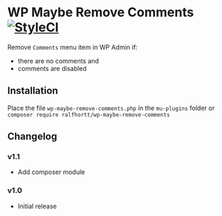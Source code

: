 # WP Maybe Remove Comments [![StyleCI](https://github.styleci.io/repos/205236496/shield?branch=master)](https://github.styleci.io/repos/205236496)

Remove `Comments` menu item in WP Admin if:

- there are no comments and
- comments are disabled

## Installation

Place the file `wp-maybe-remove-comments.php` in the `mu-plugins` folder
or
`composer require ralfhortt/wp-maybe-remove-comments`

## Changelog

### v1.1

- Add composer module

### v1.0

- Initial release

